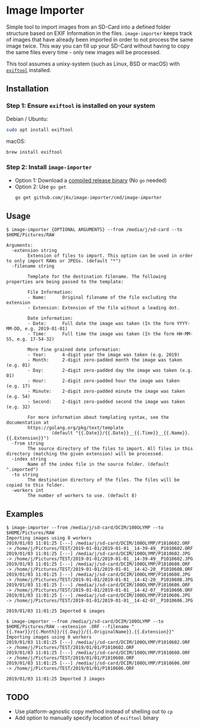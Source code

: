 # Image Importer

Simple tool to import images from an SD-Card into a defined folder structure based on EXIF Information in the files.
`image-importer` keeps track of images that have already been imported in order to not process the same image twice.
This way you can fill up your SD-Card without having to copy the same files every time - only new images will be processed.

This tool assumes a unixy-system (such as Linux, BSD or macOS) with [`exiftool`](https://sno.phy.queensu.ca/~phil/exiftool/) installed.

## Installation
### Step 1: Ensure `exiftool` is installed on your system
Debian / Ubuntu:
```bash
sudo apt install exiftool
```

macOS:
```bash
brew install exiftool
```

### Step 2: Install `image-importer`

- Option 1: Download a [compiled release binary](https://github.com/j6s/image-importer/releases) (No `go` needed)
- Option 2: Use `go get`
    ```bash
    go get github.com/j6s/image-importer/cmd/image-importer
    ```

## Usage

```
$ image-importer {OPTIONAL ARGUMENTS} --from /media/j/sd-card --to $HOME/Pictures/RAW 

Arguments:
  -extension string
    	Extension of files to import. This option can be used in order to only import RAWs or JPEGs. (default "*")
  -filename string
    	
    	Template for the destination filename. The following properties are being passed to the template:
    	
    	File Information:
    	- Name: 	 Original filename of the file excluding the extension
    	- Extension: Extension of the file without a leading dot.
    	
    	Date information:
    	- Date: 	 Full date the image was taken (In the form YYYY-MM-DD, e.g. 2019-01-01)
    	- Time: 	 Full time the image was taken (In the form HH-MM-SS, e.g. 17-54-32)
    	
    	More fine grained date information:
    	- Year:	 	 4-digit year the image was taken (e.g. 2019)
    	- Month:	 2-digit zero-padded month the image was taken (e.g. 01)
    	- Day: 		 2-digit zero-padded day the image was taken (e.g. 01)
    	- Hour: 	 2-digit zero-padded hour the image was taken (e.g. 17)
    	- Minute: 	 2-digit zero-padded minute the image was taken (e.g. 54)
    	- Second: 	 2-digit zero-padded second the image was taken (e.g. 32)
    	
    	For more information about templating syntax, see the documentation at
    	https://golang.org/pkg/text/template
    			 (default "{{.Date}}/{{.Date}}__{{.Time}}__{{.Name}}.{{.Extension}}")
  -from string
    	The source directory of the files to import. All files in this directory (matching the given extension) will be processed.
  -index string
    	Name of the index file in the source folder. (default ".imported")
  -to string
    	The destination directory of the files. The files will be copied to this folder.
  -workers int
    	The number of workers to use. (default 8)
```

## Examples

```
$ image-importer --from /media/j/sd-card/DCIM/100OLYMP --to $HOME/Pictures/RAW
Importing images using 8 workers
2019/01/03 11:01:25 [---] /media/j/sd-card/DCIM/100OLYMP/P1010602.ORF -> /home/j/Pictures/TEST/2019-01-01/2019-01-01__14-39-49__P1010602.ORF
2019/01/03 11:01:25 [---] /media/j/sd-card/DCIM/100OLYMP/P1010602.JPG -> /home/j/Pictures/TEST/2019-01-01/2019-01-01__14-39-49__P1010602.JPG
2019/01/03 11:01:25 [---] /media/j/sd-card/DCIM/100OLYMP/P1010608.ORF -> /home/j/Pictures/TEST/2019-01-01/2019-01-01__14-42-20__P1010608.ORF
2019/01/03 11:01:25 [---] /media/j/sd-card/DCIM/100OLYMP/P1010608.JPG -> /home/j/Pictures/TEST/2019-01-01/2019-01-01__14-42-20__P1010608.JPG
2019/01/03 11:01:25 [---] /media/j/sd-card/DCIM/100OLYMP/P1010606.ORF -> /home/j/Pictures/TEST/2019-01-01/2019-01-01__14-42-07__P1010606.ORF
2019/01/03 11:01:25 [---] /media/j/sd-card/DCIM/100OLYMP/P1010606.JPG -> /home/j/Pictures/TEST/2019-01-01/2019-01-01__14-42-07__P1010606.JPG

2019/01/03 11:01:25 Imported 6 images
```

```
$ image-importer --from /media/j/sd-card/DCIM/100OLYMP --to $HOME/Pictures/RAW --extension .ORF --filename "{{.Year}}/{{.Month}}/{{.Day}}/{{.OriginalName}}.{{.Extension}}"
Importing images using 8 workers
2019/01/03 11:01:25 [---] /media/j/sd-card/DCIM/100OLYMP/P1010602.ORF -> /home/j/Pictures/TEST/2019/01/01/P1010602.ORF
2019/01/03 11:01:25 [---] /media/j/sd-card/DCIM/100OLYMP/P1010608.ORF -> /home/j/Pictures/TEST/2019/01/01/P1010608.ORF
2019/01/03 11:01:25 [---] /media/j/sd-card/DCIM/100OLYMP/P1010606.ORF -> /home/j/Pictures/TEST/2019/01/01/P1010606.ORF

2019/01/03 11:01:25 Imported 3 images
```

## TODO

- Use platform-agnostic copy method instead of shelling out to `cp`
- Add option to manually specify location of `exiftool` binary